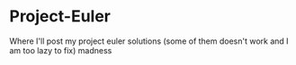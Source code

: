 # Project-Euler
Where I'll post my project euler solutions (some of them doesn't work and I am too lazy to fix)
madness
